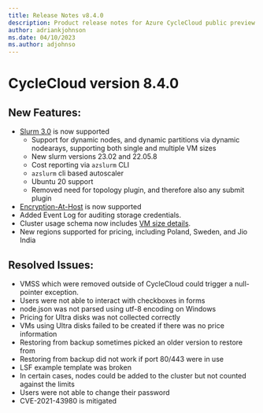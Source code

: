 ```yaml
---
title: Release Notes v8.4.0
description: Product release notes for Azure CycleCloud public preview v8.4.0
author: adriankjohnson
ms.date: 04/10/2023
ms.author: adjohnso
---
```


# CycleCloud version 8.4.0

## New Features:

* [Slurm 3.0](https://github.com/Azure/cyclecloud-slurm/blob/master/README.md) is now supported
  * Support for dynamic nodes, and dynamic partitions via dynamic nodearays, supporting both single and multiple VM sizes
  * New slurm versions 23.02 and 22.05.8
  * Cost reporting via `azslurm` CLI
  * `azslurm` cli based autoscaler
  * Ubuntu 20 support
  * Removed need for topology plugin, and therefore also any submit plugin
* [Encryption-At-Host](../cluster-references/node-nodearray-reference#additional-attributes) is now supported
* Added Event Log for auditing storage credentials.  
* Cluster usage schema now includes [VM size details](../api#clusterusageitem).  
* New regions supported for pricing, including Poland, Sweden, and Jio India

## Resolved Issues:

* VMSS which were removed outside of CycleCloud could trigger a null-pointer exception.
* Users were not able to interact with checkboxes in forms
* node.json was not parsed using utf-8 encoding on Windows
* Pricing for Ultra disks was not collected correctly
* VMs using Ultra disks failed to be created if there was no price information
* Restoring from backup sometimes picked an older version to restore from
* Restoring from backup did not work if port 80/443 were in use
* LSF example template was broken
* In certain cases, nodes could be added to the cluster but not counted against the limits
* Users were not able to change their password
* CVE-2021-43980 is mitigated